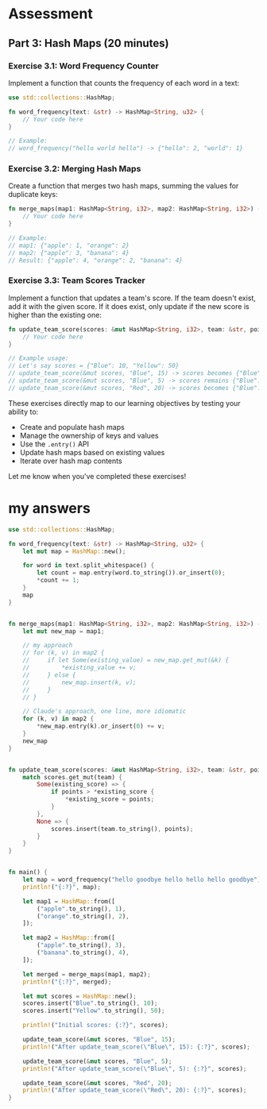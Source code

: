 # Assessment

## Part 3: Hash Maps (20 minutes)

### Exercise 3.1: Word Frequency Counter
Implement a function that counts the frequency of each word in a text:

```rust
use std::collections::HashMap;

fn word_frequency(text: &str) -> HashMap<String, u32> {
    // Your code here
}

// Example:
// word_frequency("hello world hello") -> {"hello": 2, "world": 1}
```

### Exercise 3.2: Merging Hash Maps
Create a function that merges two hash maps, summing the values for duplicate keys:

```rust
fn merge_maps(map1: HashMap<String, i32>, map2: HashMap<String, i32>) -> HashMap<String, i32> {
    // Your code here
}

// Example:
// map1: {"apple": 1, "orange": 2}
// map2: {"apple": 3, "banana": 4}
// Result: {"apple": 4, "orange": 2, "banana": 4}
```

### Exercise 3.3: Team Scores Tracker
Implement a function that updates a team's score. If the team doesn't exist, add it with the given score. If it does exist, only update if the new score is higher than the existing one:

```rust
fn update_team_score(scores: &mut HashMap<String, i32>, team: &str, points: i32) {
    // Your code here
}

// Example usage:
// Let's say scores = {"Blue": 10, "Yellow": 50}
// update_team_score(&mut scores, "Blue", 15) -> scores becomes {"Blue": 15, "Yellow": 50}
// update_team_score(&mut scores, "Blue", 5) -> scores remains {"Blue": 15, "Yellow": 50} (no change as 5 < 15)
// update_team_score(&mut scores, "Red", 20) -> scores becomes {"Blue": 15, "Yellow": 50, "Red": 20}
```

These exercises directly map to our learning objectives by testing your ability to:
- Create and populate hash maps
- Manage the ownership of keys and values
- Use the `.entry()` API
- Update hash maps based on existing values
- Iterate over hash map contents

Let me know when you've completed these exercises!


# my answers

```rust
use std::collections::HashMap;

fn word_frequency(text: &str) -> HashMap<String, u32> {
    let mut map = HashMap::new();

    for word in text.split_whitespace() {
        let count = map.entry(word.to_string()).or_insert(0);
        *count += 1;
    }
    map
}


fn merge_maps(map1: HashMap<String, i32>, map2: HashMap<String, i32>) -> HashMap<String, i32> {
    let mut new_map = map1;

    // my approach
    // for (k, v) in map2 {
    //     if let Some(existing_value) = new_map.get_mut(&k) {
    //         *existing_value += v;
    //     } else {
    //         new_map.insert(k, v);
    //     }
    // }

    // Claude's approach, one line, more idiomatic
    for (k, v) in map2 {
        *new_map.entry(k).or_insert(0) += v;
    }
    new_map
}


fn update_team_score(scores: &mut HashMap<String, i32>, team: &str, points: i32) {
    match scores.get_mut(team) {
        Some(existing_score) => {
            if points > *existing_score {
                *existing_score = points;
            }
        },
        None => {
            scores.insert(team.to_string(), points);
        }
    }
}


fn main() {
    let map = word_frequency("hello goodbye hello hello hello goodbye");
    println!("{:?}", map);

    let map1 = HashMap::from([
        ("apple".to_string(), 1),
        ("orange".to_string(), 2),
    ]);

    let map2 = HashMap::from([
        ("apple".to_string(), 3),
        ("banana".to_string(), 4),
    ]);

    let merged = merge_maps(map1, map2);
    println!("{:?}", merged);

    let mut scores = HashMap::new();
    scores.insert("Blue".to_string(), 10);
    scores.insert("Yellow".to_string(), 50);

    println!("Initial scores: {:?}", scores);

    update_team_score(&mut scores, "Blue", 15);
    println!("After update_team_score(\"Blue\", 15): {:?}", scores);

    update_team_score(&mut scores, "Blue", 5);
    println!("After update_team_score(\"Blue\", 5): {:?}", scores);

    update_team_score(&mut scores, "Red", 20);
    println!("After update_team_score(\"Red\", 20): {:?}", scores);
}


```
